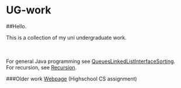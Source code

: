 # UG-work
 
##Hello.

This is a collection of my uni undergraduate work.


<br><br>
For general Java programming see [QueuesLinkedListInterfaceSorting]().
<br>
For recursion, see [Recursion]().





###Older work
[Webpage]() (Highschool CS assignment)

